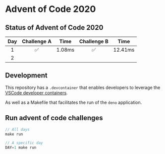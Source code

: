 # Advent of Code 2020

## Status of Advent of Code 2020

| Day | Challenge A | Time | Challenge B | Time |
|:-:|:-:|:-:|:-:|:-:|
| 1 | ✅  | 1.08ms | ✅  | 12.41ms |
| 2 |  |  |  |  |

## Development
This repository has a `.devcontainer` that enables developers to leverage the [VSCode developer containers](https://code.visualstudio.com/docs/remote/create-dev-container).

As well as a Makefile that facilitates the run of the `deno` application.

## Run advent of code challenges
```javascript
// All days
make run

// A specific day
DAY=1 make run
```
